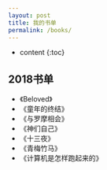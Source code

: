 ```yaml
---
layout: post
title: 我的书单
permalink: /books/
---
```


* content
{:toc}


2018书单
-----------------------------------------------------------------

+ 《Beloved》
+ 《童年的终结》
+ 《与罗摩相会》
+ 《神们自己》
+ 《十三夜》
+ 《青梅竹马》
+ 《计算机是怎样跑起来的》
